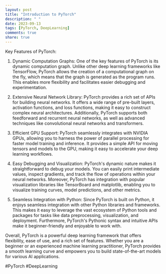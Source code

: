 ```yaml
---
layout: post
title: "Introduction to PyTorch"
description: " "
date: 2023-09-13
tags: [PyTorch, DeepLearning]
comments: true
share: true
---
```


Key Features of PyTorch:

1. Dynamic Computation Graphs: One of the key features of PyTorch is its dynamic computation graph. Unlike other deep learning frameworks like TensorFlow, PyTorch allows the creation of a computational graph on the fly, which means that the graph is generated as the program runs. This enables more flexibility and facilitates easier debugging and experimentation.

2. Extensive Neural Network Library: PyTorch provides a rich set of APIs for building neural networks. It offers a wide range of pre-built layers, activation functions, and loss functions, making it easy to construct complex neural architectures. Additionally, PyTorch supports both feedforward and recurrent neural networks, as well as advanced techniques like convolutional neural networks and transformers.

3. Efficient GPU Support: PyTorch seamlessly integrates with NVIDIA GPUs, allowing you to harness the power of parallel processing for faster model training and inference. It provides a simple API for moving tensors and models to the GPU, making it easy to accelerate your deep learning workflows.

4. Easy Debugging and Visualization: PyTorch's dynamic nature makes it straightforward to debug your models. You can easily print intermediate values, inspect gradients, and track the flow of operations within your neural networks. Moreover, PyTorch has integration with popular visualization libraries like TensorBoard and matplotlib, enabling you to visualize training curves, model predictions, and other metrics.

5. Seamless Integration with Python: Since PyTorch is built on Python, it enjoys seamless integration with other Python libraries and frameworks. This makes it easy to leverage the vast ecosystem of Python tools and packages for tasks like data preprocessing, visualization, and deployment. Furthermore, PyTorch's Pythonic syntax and intuitive APIs make it beginner-friendly and enjoyable to work with.

Overall, PyTorch is a powerful deep learning framework that offers flexibility, ease of use, and a rich set of features. Whether you are a beginner or an experienced machine learning practitioner, PyTorch provides a smooth learning curve and empowers you to build state-of-the-art models for various AI applications.

#PyTorch #DeepLearning